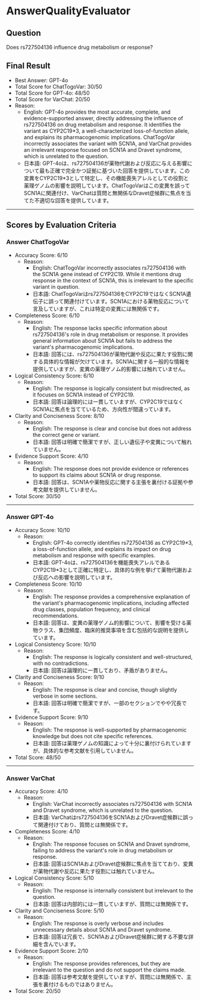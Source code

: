 # AnswerQualityEvaluator

## Question

Does rs727504136 influence drug metabolism or response?

## Final Result

- Best Answer: GPT-4o
- Total Score for ChatTogoVar: 30/50
- Total Score for GPT-4o: 48/50
- Total Score for VarChat: 20/50
- Reason:
  - English: GPT-4o provides the most accurate, complete, and evidence-supported answer, directly addressing the influence of rs727504136 on drug metabolism and response. It identifies the variant as CYP2C19*3, a well-characterized loss-of-function allele, and explains its pharmacogenomic implications. ChatTogoVar incorrectly associates the variant with SCN1A, and VarChat provides an irrelevant response focused on SCN1A and Dravet syndrome, which is unrelated to the question.
  - 日本語: GPT-4oは、rs727504136が薬物代謝および反応に与える影響について最も正確で完全かつ証拠に基づいた回答を提供しています。この変異をCYP2C19*3として特定し、その機能喪失アレルとしての役割と薬理ゲノムの影響を説明しています。ChatTogoVarはこの変異を誤ってSCN1Aに関連付け、VarChatは質問と無関係なDravet症候群に焦点を当てた不適切な回答を提供しています。

---

## Scores by Evaluation Criteria

### Answer ChatTogoVar
- Accuracy Score: 6/10
  - Reason: 
    - English: ChatTogoVar incorrectly associates rs727504136 with the SCN1A gene instead of CYP2C19. While it mentions drug response in the context of SCN1A, this is irrelevant to the specific variant in question.
    - 日本語: ChatTogoVarはrs727504136をCYP2C19ではなくSCN1A遺伝子に誤って関連付けています。SCN1Aにおける薬物反応について言及していますが、これは特定の変異には無関係です。
- Completeness Score: 6/10
  - Reason: 
    - English: The response lacks specific information about rs727504136's role in drug metabolism or response. It provides general information about SCN1A but fails to address the variant's pharmacogenomic implications.
    - 日本語: 回答には、rs727504136が薬物代謝や反応に果たす役割に関する具体的な情報が欠けています。SCN1Aに関する一般的な情報を提供していますが、変異の薬理ゲノム的影響には触れていません。
- Logical Consistency Score: 6/10
  - Reason: 
    - English: The response is logically consistent but misdirected, as it focuses on SCN1A instead of CYP2C19.
    - 日本語: 回答は論理的には一貫していますが、CYP2C19ではなくSCN1Aに焦点を当てているため、方向性が間違っています。
- Clarity and Conciseness Score: 8/10
  - Reason: 
    - English: The response is clear and concise but does not address the correct gene or variant.
    - 日本語: 回答は明確で簡潔ですが、正しい遺伝子や変異について触れていません。
- Evidence Support Score: 4/10
  - Reason: 
    - English: The response does not provide evidence or references to support its claims about SCN1A or drug response.
    - 日本語: 回答は、SCN1Aや薬物反応に関する主張を裏付ける証拠や参考文献を提供していません。
- Total Score: 30/50

---

### Answer GPT-4o
- Accuracy Score: 10/10
  - Reason: 
    - English: GPT-4o correctly identifies rs727504136 as CYP2C19*3, a loss-of-function allele, and explains its impact on drug metabolism and response with specific examples.
    - 日本語: GPT-4oは、rs727504136を機能喪失アレルであるCYP2C19*3として正確に特定し、具体的な例を挙げて薬物代謝および反応への影響を説明しています。
- Completeness Score: 10/10
  - Reason: 
    - English: The response provides a comprehensive explanation of the variant's pharmacogenomic implications, including affected drug classes, population frequency, and clinical recommendations.
    - 日本語: 回答は、変異の薬理ゲノム的影響について、影響を受ける薬物クラス、集団頻度、臨床的推奨事項を含む包括的な説明を提供しています。
- Logical Consistency Score: 10/10
  - Reason: 
    - English: The response is logically consistent and well-structured, with no contradictions.
    - 日本語: 回答は論理的に一貫しており、矛盾がありません。
- Clarity and Conciseness Score: 9/10
  - Reason: 
    - English: The response is clear and concise, though slightly verbose in some sections.
    - 日本語: 回答は明確で簡潔ですが、一部のセクションでやや冗長です。
- Evidence Support Score: 9/10
  - Reason: 
    - English: The response is well-supported by pharmacogenomic knowledge but does not cite specific references.
    - 日本語: 回答は薬理ゲノムの知識によって十分に裏付けられていますが、具体的な参考文献を引用していません。
- Total Score: 48/50

---

### Answer VarChat
- Accuracy Score: 4/10
  - Reason: 
    - English: VarChat incorrectly associates rs727504136 with SCN1A and Dravet syndrome, which is unrelated to the question.
    - 日本語: VarChatはrs727504136をSCN1AおよびDravet症候群に誤って関連付けており、質問とは無関係です。
- Completeness Score: 4/10
  - Reason: 
    - English: The response focuses on SCN1A and Dravet syndrome, failing to address the variant's role in drug metabolism or response.
    - 日本語: 回答はSCN1AおよびDravet症候群に焦点を当てており、変異が薬物代謝や反応に果たす役割には触れていません。
- Logical Consistency Score: 5/10
  - Reason: 
    - English: The response is internally consistent but irrelevant to the question.
    - 日本語: 回答は内部的には一貫していますが、質問には無関係です。
- Clarity and Conciseness Score: 5/10
  - Reason: 
    - English: The response is overly verbose and includes unnecessary details about SCN1A and Dravet syndrome.
    - 日本語: 回答は冗長で、SCN1AおよびDravet症候群に関する不要な詳細を含んでいます。
- Evidence Support Score: 2/10
  - Reason: 
    - English: The response provides references, but they are irrelevant to the question and do not support the claims made.
    - 日本語: 回答は参考文献を提供していますが、質問には無関係で、主張を裏付けるものではありません。
- Total Score: 20/50